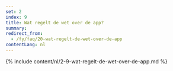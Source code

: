 ```yaml
---
set: 2
index: 9
title: Wat regelt de wet over de app?
summary: 
redirect_from: 
  - /fy/faq/20-wat-regelt-de-wet-over-de-app
contentLang: nl
---
```

{% include content/nl/2-9-wat-regelt-de-wet-over-de-app.md %}
